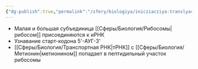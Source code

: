 ```yaml
---
{"dg-publish":true,"permalink":"/sfery/biologiya/inicziacziya-translyaczii/","tags":["Общаябиология"]}
---
```


- Малая и большая субъединица [[Сферы/Биология/Рибосомы\|рибосом]] присоединяются к иРНК
- Узнавание старт-кодона 5'-АУГ-3'
- [[Сферы/Биология/Транспортная РНК\|тРНК]] с [[Сферы/Биология/Метионин\|метионином]] попадает в пептидильный участок рибосомы